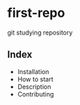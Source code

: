# first-repo

git studying repository

## Index

- Installation
- How to start
- Description
- Contributing
